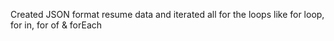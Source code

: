 Created JSON format resume data and iterated all for the loops like for loop, for in, for of & forEach
